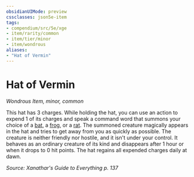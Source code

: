 ```yaml
---
obsidianUIMode: preview
cssclasses: json5e-item
tags:
- compendium/src/5e/xge
- item/rarity/common
- item/tier/minor
- item/wondrous
aliases: 
- "Hat of Vermin"
---
```

# Hat of Vermin
*Wondrous Item, minor, common*  


This hat has 3 charges. While holding the hat, you can use an action to expend 1 of its charges and speak a command word that summons your choice of a [bat](/compendium/bestiary/beast/bat.md), a [frog](/compendium/bestiary/beast/frog.md), or a [rat](/compendium/bestiary/beast/rat.md). The summoned creature magically appears in the hat and tries to get away from you as quickly as possible. The creature is neither friendly nor hostile, and it isn't under your control. It behaves as an ordinary creature of its kind and disappears after 1 hour or when it drops to 0 hit points. The hat regains all expended charges daily at dawn.

*Source: Xanathar's Guide to Everything p. 137*